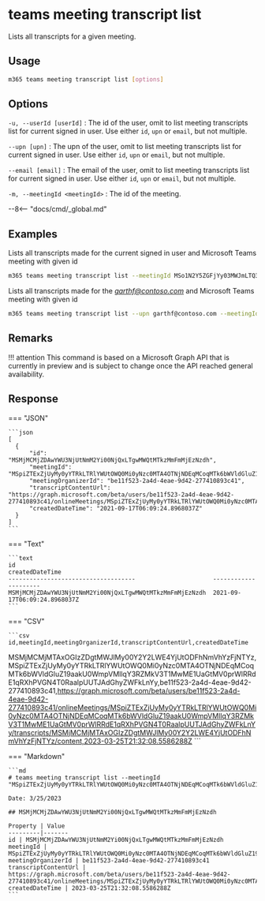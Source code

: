 # teams meeting transcript list

Lists all transcripts for a given meeting.

## Usage

```sh
m365 teams meeting transcript list [options]
```

## Options

`-u, --userId [userId]`
: The id of the user, omit to list meeting transcripts list for current signed in user. Use either `id`, `upn` or `email`, but not multiple.

`--upn [upn]`
: The upn of the user, omit to list meeting transcripts list for current signed in user. Use either `id`, `upn` or `email`, but not multiple.

`--email [email]`
: The email of the user, omit to list meeting transcripts list for current signed in user. Use either `id`, `upn` or `email`, but not multiple.

`-m, --meetingId <meetingId>`
: The id of the meeting.

--8<-- "docs/cmd/_global.md"

## Examples

Lists all transcripts made for the current signed in user and Microsoft Teams meeting with given id

```sh
m365 teams meeting transcript list --meetingId MSo1N2Y5ZGFjYy03MWJmLTQ3NDMtYjQxMy01M2EdFGkdRWHJlQ
```

Lists all transcripts made for the _[garthf@contoso.com](mailto:garthf@contoso.com)_ and Microsoft Teams meeting with given id

```sh
m365 teams meeting transcript list --upn garthf@contoso.com --meetingId MSo1N2Y5ZGFjYy03MWJmLTQ3NDMtYjQxMy01M2EdFGkdRWHJlQ
```

## Remarks

!!! attention
    This command is based on a Microsoft Graph API that is currently in preview and is subject to change once the API reached general availability.

## Response

=== "JSON"

    ```json
    [
      {
          "id": "MSMjMCMjZDAwYWU3NjUtNmM2Yi00NjQxLTgwMWQtMTkzMmFmMjEzNzdh",
          "meetingId": "MSpiZTExZjUyMy0yYTRkLTRlYWUtOWQ0Mi0yNzc0MTA4OTNjNDEqMCoqMTk6bWVldGluZ19aakU0WmpVMllqY3RZMkV3T1MwME1UaGtMV0prWlRRdE1qRXhPVGN4T0RaalpUUTJAdGhyZWFkLnYy",
          "meetingOrganizerId": "be11f523-2a4d-4eae-9d42-277410893c41",
          "transcriptContentUrl": "https://graph.microsoft.com/beta/users/be11f523-2a4d-4eae-9d42-277410893c41/onlineMeetings/MSpiZTExZjUyMy0yYTRkLTRlYWUtOWQ0Mi0yNzc0MTA4OTNjNDEqMCoqMTk6bWVldGluZ19aakU0WmpVMllqY3RZMkV3T1MwME1UaGtMV0prWlRRdE1qRXhPVGN4T0RaalpUUTJAdGhyZWFkLnYy/transcripts/MSMjMCMjZDAwYWU3NjUtNmM2Yi00NjQxLTgwMWQtMTkzMmFmMjEzNzdh/content",
          "createdDateTime": "2021-09-17T06:09:24.8968037Z"
      }
    ]
    ```

=== "Text"

    ```text
    id                                                        createdDateTime
    ------------------------------------                      ---------------------
    MSMjMCMjZDAwYWU3NjUtNmM2Yi00NjQxLTgwMWQtMTkzMmFmMjEzNzdh  2021-09-17T06:09:24.8968037Z
    ```

=== "CSV"

    ```csv
    id,meetingId,meetingOrganizerId,transcriptContentUrl,createdDateTime
MSMjMCMjMTAxOGIzZDgtMWJlMy00Y2Y2LWE4YjUtODFhNmVhYzFjNTYz,MSpiZTExZjUyMy0yYTRkLTRlYWUtOWQ0Mi0yNzc0MTA4OTNjNDEqMCoqMTk6bWVldGluZ19aakU0WmpVMllqY3RZMkV3T1MwME1UaGtMV0prWlRRdE1qRXhPVGN4T0RaalpUUTJAdGhyZWFkLnYy,be11f523-2a4d-4eae-9d42-277410893c41,https://graph.microsoft.com/beta/users/be11f523-2a4d-4eae-9d42-277410893c41/onlineMeetings/MSpiZTExZjUyMy0yYTRkLTRlYWUtOWQ0Mi0yNzc0MTA4OTNjNDEqMCoqMTk6bWVldGluZ19aakU0WmpVMllqY3RZMkV3T1MwME1UaGtMV0prWlRRdE1qRXhPVGN4T0RaalpUUTJAdGhyZWFkLnYy/transcripts/MSMjMCMjMTAxOGIzZDgtMWJlMy00Y2Y2LWE4YjUtODFhNmVhYzFjNTYz/content,2023-03-25T21:32:08.5586288Z
    ```

=== "Markdown"

    ```md
    # teams meeting transcript list --meetingId "MSpiZTExZjUyMy0yYTRkLTRlYWUtOWQ0Mi0yNzc0MTA4OTNjNDEqMCoqMTk6bWVldGluZ19aakU0WmpVMllqY3RZMkV3T1MwME1UaGtMV0prWlRRdE1qRXhPVGN4T0RaalpUUTJAdGhyZWFkLnYy"

    Date: 3/25/2023
    
    ## MSMjMCMjZDAwYWU3NjUtNmM2Yi00NjQxLTgwMWQtMTkzMmFmMjEzNzdh
    
    Property | Value
    ---------|-------
    id | MSMjMCMjZDAwYWU3NjUtNmM2Yi00NjQxLTgwMWQtMTkzMmFmMjEzNzdh
    meetingId | MSpiZTExZjUyMy0yYTRkLTRlYWUtOWQ0Mi0yNzc0MTA4OTNjNDEqMCoqMTk6bWVldGluZ19aakU0WmpVMllqY3RZMkV3T1MwME1UaGtMV0prWlRRdE1qRXhPVGN4T0RaalpUUTJAdGhyZWFkLnYy
    meetingOrganizerId | be11f523-2a4d-4eae-9d42-277410893c41
    transcriptContentUrl | https://graph.microsoft.com/beta/users/be11f523-2a4d-4eae-9d42-277410893c41/onlineMeetings/MSpiZTExZjUyMy0yYTRkLTRlYWUtOWQ0Mi0yNzc0MTA4OTNjNDEqMCoqMTk6bWVldGluZ19aakU0WmpVMllqY3RZMkV3T1MwME1UaGtMV0prWlRRdE1qRXhPVGN4T0RaalpUUTJAdGhyZWFkLnYy/transcripts/MSMjMCMjZDAwYWU3NjUtNmM2Yi00NjQxLTgwMWQtMTkzMmFmMjEzNzdh/content
    createdDateTime | 2023-03-25T21:32:08.5586288Z
    ```
